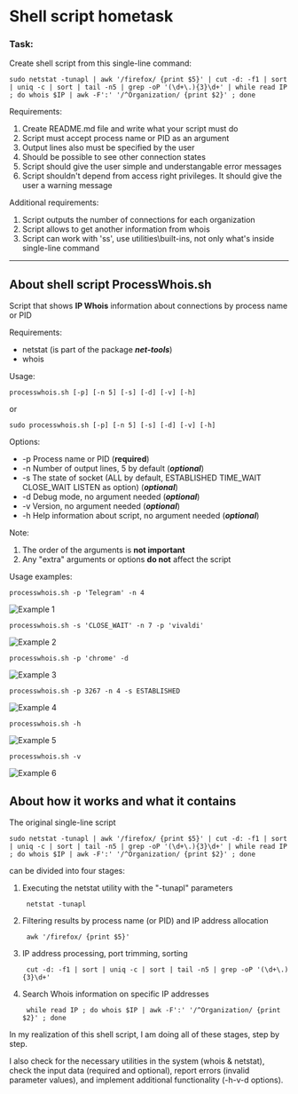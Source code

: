 # Shell script hometask

### Task:

Create shell script from this single-line command:

    sudo netstat -tunapl | awk '/firefox/ {print $5}' | cut -d: -f1 | sort | uniq -c | sort | tail -n5 | grep -oP '(\d+\.){3}\d+' | while read IP ; do whois $IP | awk -F':' '/^Organization/ {print $2}' ; done

Requirements:
1. Create README.md file and write what your script must do
2. Script must accept process name or PID as an argument
3. Output lines also must be specified by the user
4. Should be possible to see other connection states
5. Script should give the user simple and understangable error messages
6. Script shouldn't depend from access right privileges. It should give the user a warning message

Additional requirements:
1. Script outputs the number of connections for each organization
2. Script allows to get another information from whois
3. Script can work with 'ss', use utilities\built-ins, not only what's inside single-line command

---
## About shell script ProcessWhois.sh

Script that shows **IP Whois** information about connections by process name or PID

Requirements:
+ netstat (is part of the package ***net-tools***)
+ whois

Usage:
    
    processwhois.sh [-p] [-n 5] [-s] [-d] [-v] [-h]
or

    sudo processwhois.sh [-p] [-n 5] [-s] [-d] [-v] [-h]

Options:
+ -p Process name or PID (**required**)
+ -n Number of output lines, 5 by default (***optional***)
+ -s The state of socket (ALL by default, ESTABLISHED TIME_WAIT CLOSE_WAIT LISTEN as option) (***optional***)
+ -d Debug mode, no argument needed (***optional***)
+ -v Version, no argument needed (***optional***)
+ -h Help information about script, no argument needed (***optional***)

Note: 
1. The order of the arguments is **not important**
2. Any "extra" arguments or options **do not** affect the script


Usage examples:

    processwhois.sh -p 'Telegram' -n 4

![Example 1](https://github.com/MikeKozhevnikov/devops-cource/blob/main/media/shell/processwhois1.png?raw=true)

    processwhois.sh -s 'CLOSE_WAIT' -n 7 -p 'vivaldi' 

![Example 2](https://github.com/MikeKozhevnikov/devops-cource/blob/main/media/shell/processwhois2.png?raw=true)

    processwhois.sh -p 'chrome' -d

![Example 3](https://github.com/MikeKozhevnikov/devops-cource/blob/main/media/shell/processwhois3.gif?raw=true)

    processwhois.sh -p 3267 -n 4 -s ESTABLISHED

![Example 4](https://github.com/MikeKozhevnikov/devops-cource/blob/main/media/shell/processwhois4.png?raw=true)

    processwhois.sh -h

![Example 5](https://github.com/MikeKozhevnikov/devops-cource/blob/main/media/shell/processwhois5.png?raw=true)

    processwhois.sh -v

![Example 6](https://github.com/MikeKozhevnikov/devops-cource/blob/main/media/shell/processwhois6.png?raw=true)

## About how it works and what it contains

The original single-line script
    
    sudo netstat -tunapl | awk '/firefox/ {print $5}' | cut -d: -f1 | sort | uniq -c | sort | tail -n5 | grep -oP '(\d+\.){3}\d+' | while read IP ; do whois $IP | awk -F':' '/^Organization/ {print $2}' ; done

can be divided into four stages:

1. Executing the netstat utility with the "-tunapl" parameters
   
        netstat -tunapl 
2. Filtering results by process name (or PID) and IP address allocation

        awk '/firefox/ {print $5}' 
3. IP address processing, port trimming, sorting

        cut -d: -f1 | sort | uniq -c | sort | tail -n5 | grep -oP '(\d+\.){3}\d+' 
4. Search Whois information on specific IP addresses

        while read IP ; do whois $IP | awk -F':' '/^Organization/ {print $2}' ; done

In my realization of this shell script, I am doing all of these stages, step by step.

I also check for the necessary utilities in the system (whois & netstat), check the input data (required and optional), report errors (invalid parameter values), and implement additional functionality (-h-v-d options).